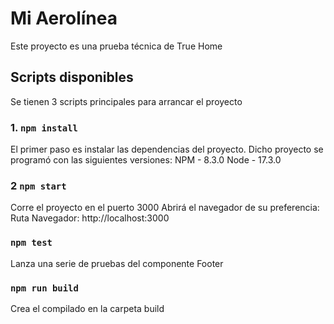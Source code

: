 # Mi Aerolínea

Este proyecto es una prueba técnica de True Home

## Scripts disponibles

Se tienen 3 scripts principales para arrancar el proyecto

### 1. `npm install`

El primer paso es instalar las dependencias del proyecto. Dicho proyecto se programó con las siguientes versiones:
NPM - 8.3.0
Node - 17.3.0

### 2 `npm start`

Corre el proyecto en el puerto 3000
Abrirá el navegador de su preferencia:
Ruta Navegador:
http://localhost:3000

### `npm test`

Lanza una serie de pruebas del componente Footer

### `npm run build`

Crea el compilado en la carpeta build
